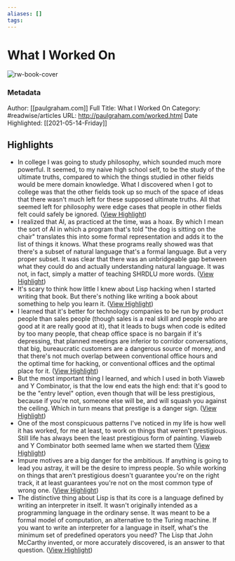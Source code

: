 ```yaml
---
aliases: []
tags:
---
```

# What I Worked On

![rw-book-cover](https://readwise-assets.s3.amazonaws.com/static/images/article3.5c705a01b476.png)
### Metadata
Author: [[paulgraham.com]]
Full Title: What I Worked On
Category: #readwise/articles
URL: http://paulgraham.com/worked.html
Date Highlighted: [[2021-05-14-Friday]]

## Highlights
- In college I was going to study philosophy, which sounded much more powerful. It seemed, to my naive high school self, to be the study of the ultimate truths, compared to which the things studied in other fields would be mere domain knowledge. What I discovered when I got to college was that the other fields took up so much of the space of ideas that there wasn't much left for these supposed ultimate truths. All that seemed left for philosophy were edge cases that people in other fields felt could safely be ignored. ([View Highlight](https://instapaper.com/read/1411932130/16381518))
- I realized that AI, as practiced at the time, was a hoax. By which I mean the sort of AI in which a program that's told "the dog is sitting on the chair" translates this into some formal representation and adds it to the list of things it knows.
  What these programs really showed was that there's a subset of natural language that's a formal language. But a very proper subset. It was clear that there was an unbridgeable gap between what they could do and actually understanding natural language. It was not, in fact, simply a matter of teaching SHRDLU more words. ([View Highlight](https://instapaper.com/read/1411932130/16381595))
- It's scary to think how little I knew about Lisp hacking when I started writing that book. But there's nothing like writing a book about something to help you learn it. ([View Highlight](https://instapaper.com/read/1411932130/16381599))
- I learned that it's better for technology companies to be run by product people than sales people (though sales is a real skill and people who are good at it are really good at it), that it leads to bugs when code is edited by too many people, that cheap office space is no bargain if it's depressing, that planned meetings are inferior to corridor conversations, that big, bureaucratic customers are a dangerous source of money, and that there's not much overlap between conventional office hours and the optimal time for hacking, or conventional offices and the optimal place for it. ([View Highlight](https://instapaper.com/read/1411932130/16381761))
- But the most important thing I learned, and which I used in both Viaweb and Y Combinator, is that the low end eats the high end: that it's good to be the "entry level" option, even though that will be less prestigious, because if you're not, someone else will be, and will squash you against the ceiling. Which in turn means that prestige is a danger sign. ([View Highlight](https://instapaper.com/read/1411932130/16381778))
- One of the most conspicuous patterns I've noticed in my life is how well it has worked, for me at least, to work on things that weren't prestigious. Still life has always been the least prestigious form of painting. Viaweb and Y Combinator both seemed lame when we started them ([View Highlight](https://instapaper.com/read/1411932130/16382014))
- Impure motives are a big danger for the ambitious. If anything is going to lead you astray, it will be the desire to impress people. So while working on things that aren't prestigious doesn't guarantee you're on the right track, it at least guarantees you're not on the most common type of wrong one. ([View Highlight](https://instapaper.com/read/1411932130/16382019))
- The distinctive thing about Lisp is that its core is a language defined by writing an interpreter in itself. It wasn't originally intended as a programming language in the ordinary sense. It was meant to be a formal model of computation, an alternative to the Turing machine. If you want to write an interpreter for a language in itself, what's the minimum set of predefined operators you need? The Lisp that John McCarthy invented, or more accurately discovered, is an answer to that question. ([View Highlight](https://instapaper.com/read/1411932130/16382680))

